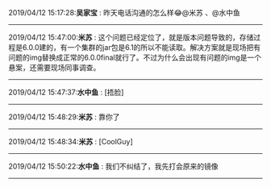 2019/04/12 15:17:28:**吴家宝** : 昨天电话沟通的怎么样😂@米苏 、@水中鱼 
*************************************************************************************
2019/04/12 15:47:00:**米苏** : 这个问题已经定位了，就是版本问题导致的，存储过程是6.0.0建的，有一个集群的jar包是6.1的所以不能读取。解决方案就是现场把有问题的img替换成正常的6.0.0final就行了。不过为什么会出现有问题的img是一个悬案，还需要现场同事调查。
*************************************************************************************
2019/04/12 15:47:37:**水中鱼** : [捂脸]
*************************************************************************************
2019/04/12 15:48:29:**米苏** : 靠你了

*************************************************************************************
2019/04/12 15:48:34:**米苏** : [CoolGuy]
*************************************************************************************
2019/04/12 15:50:22:**水中鱼** : 我们不纠结了，我先打会原来的镜像
*************************************************************************************
